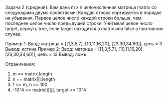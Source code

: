Задача 2 (средний):
Вам дана m x n целочисленная матрица matrix со следующими двумя свойствами:
Каждая строка сортируется в порядке не убывания.
Первое целое число каждой строки больше, чем последнее целое число предыдущей строки.
Учитывая целое число target, вернуть true, если target находится в matrix или false в противном случае.
 
Пример 1:
Ввод: матрица = [[1,3,5,7], [10,11,16,20], [23,30,34,60]], цель = 3
Вывод: истина
Пример 2:
Ввод: матрица = [[1,3,5,7], [10,11,16,20], [23,30,34,60]], цель = 13
Вывод: ложь
 
Ограничения:
1.	m == matrix.length
2.	n == matrix[i].length
3.	1 <= m, n <= 100
4.	-10^4 <= matrix[i][j], target <= 10^4
